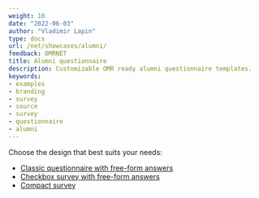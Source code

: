 ```yaml
---
weight: 10
date: "2022-06-03"
author: "Vladimir Lapin"
type: docs
url: /net/showcases/alumni/
feedback: OMRNET
title: Alumni questionnaire
description: Customizable OMR ready alumni questionnaire templates.
keywords:
- examples
- branding
- survey
- source
- survey
- questionnaire
- alumni
---
```


Choose the design that best suits your needs:

- [Classic questionnaire with free-form answers](/omr/net/showcases/alumni/classic)
- [Checkbox survey with free-form answers](/omr/net/showcases/alumni/checkbox)
- [Compact survey](/omr/net/showcases/alumni/compact)
